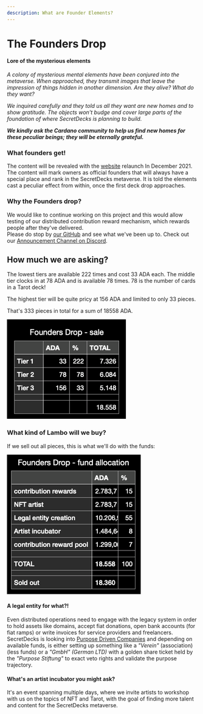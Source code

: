 ```yaml
---
description: What are Founder Elements?
---
```


# The Founders Drop

#### Lore of the mysterious elements

_A colony of mysterious mental elements have been conjured into the metaverse. When approached, they transmit images that leave the impression of things hidden in another dimension. Are they alive? What do they want?_&#x20;

_We inquired carefully and they told us all they want are new homes and to show gratitude. The objects won't budge and cover large parts of the foundation of where SecretDecks is planning to build._&#x20;

_**We kindly ask the Cardano community to help us find new homes for these peculiar beings; they will be eternally grateful.**_

### What founders get!

The content will be revealed with the [website](https://www.secretdecks.com) relaunch In December 2021. The content will mark owners as official founders that will always have a special place and rank in the SecretDecks metaverse. It is told the elements cast a peculiar effect from within, once the first deck drop approaches.

### Why the Founders drop?

We would like to continue working on this project and this would allow testing of our distributed contribution reward mechanism, which rewards people after they've delivered. \
Please do stop by [our GitHub](https://github.com/SecretDecks) and see what we've been up to. Check out our [Announcement Channel on Discord](https://discord.gg/vyA89FyCfn).

## How much we are asking?

The lowest tiers are available 222 times and cost 33 ADA each. The middle tier clocks in at 78 ADA and is available 78 times. 78 is the number of cards in a Tarot deck!

The highest tier will be quite pricy at 156 ADA and limited to only 33 pieces.&#x20;

That's 333 pieces in total for a sum of 18558 ADA.

![](<../../.gitbook/assets/Screenshot 2021-09-11 at 18.28.16.png>)

### What kind of Lambo will we buy?

If we sell out all pieces, this is what we'll do with the funds:

![](<../../.gitbook/assets/Screenshot 2021-09-13 at 11.13.55.png>)

#### A legal entity for what?!

Even distributed operations need to engage with the legacy system in order to hold assets like domains, accept fiat donations, open bank accounts (for fiat ramps) or write invoices for service providers and freelancers. SecretDecks is looking into [Purpose Driven Companies](https://stiftung-verantwortungseigentum.de) and depending on available funds, is either setting up something like a _"Verein"_ (association) (less funds) or a _"GmbH" (_German LTD_)_ with a golden share ticket held by the _"Purpose Stiftung"_ to exact veto rights and validate the purpose trajectory.

#### What's an artist incubator you might ask?&#x20;

It's an event spanning multiple days, where we invite artists to workshop with us on the topics of NFT and Tarot, with the goal of finding more talent and content for the SecretDecks metaverse.
